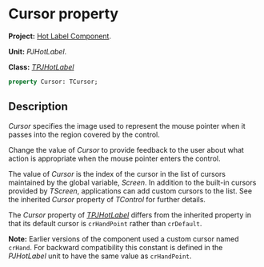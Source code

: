 # Cursor property #

**Project:** [Hot Label Component](HotLabelComponent.md).

**Unit:** _PJHotLabel_.

**Class:** _[TPJHotLabel](TPJHotLabel.md)_

```pascal
property Cursor: TCursor;
```

## Description ##

_Cursor_ specifies the image used to represent the mouse pointer when it passes into the region covered by the control.

Change the value of _Cursor_ to provide feedback to the user about what action is appropriate when the mouse pointer enters the control.

The value of _Cursor_ is the index of the cursor in the list of cursors maintained by the global variable, _Screen_. In addition to the built-in cursors provided by _TScreen_, applications can add custom cursors to the list. See the inherited _Cursor_ property of _TControl_ for further details.

The _Cursor_ property of _[TPJHotLabel](TPJHotLabel.md)_ differs from the inherited property in that its default cursor is `crHandPoint` rather than `crDefault`.

**Note:** Earlier versions of the component used a custom cursor named `crHand`. For backward compatibility this constant is defined in the _PJHotLabel_ unit to have the same value as `crHandPoint`.